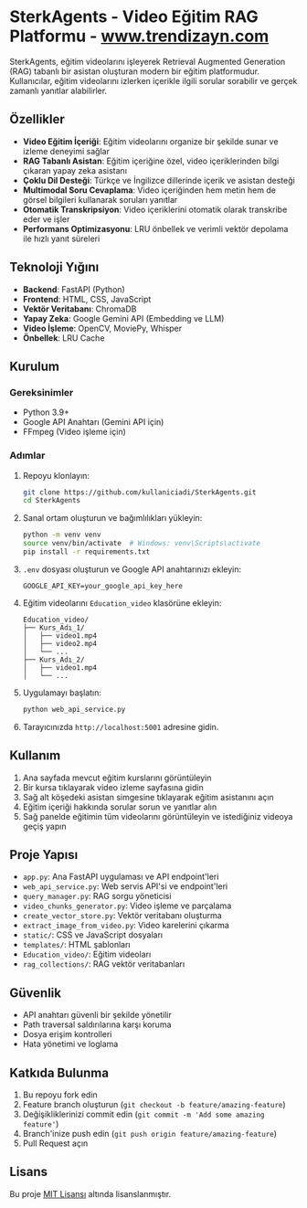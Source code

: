 # SterkAgents - Video Eğitim RAG Platformu - www.trendizayn.com

SterkAgents, eğitim videolarını işleyerek Retrieval Augmented Generation (RAG) tabanlı bir asistan oluşturan modern bir eğitim platformudur. Kullanıcılar, eğitim videolarını izlerken içerikle ilgili sorular sorabilir ve gerçek zamanlı yanıtlar alabilirler.

## Özellikler

- **Video Eğitim İçeriği**: Eğitim videolarını organize bir şekilde sunar ve izleme deneyimi sağlar
- **RAG Tabanlı Asistan**: Eğitim içeriğine özel, video içeriklerinden bilgi çıkaran yapay zeka asistanı
- **Çoklu Dil Desteği**: Türkçe ve İngilizce dillerinde içerik ve asistan desteği
- **Multimodal Soru Cevaplama**: Video içeriğinden hem metin hem de görsel bilgileri kullanarak soruları yanıtlar
- **Otomatik Transkripsiyon**: Video içeriklerini otomatik olarak transkribe eder ve işler
- **Performans Optimizasyonu**: LRU önbellek ve verimli vektör depolama ile hızlı yanıt süreleri

## Teknoloji Yığını

- **Backend**: FastAPI (Python)
- **Frontend**: HTML, CSS, JavaScript
- **Vektör Veritabanı**: ChromaDB
- **Yapay Zeka**: Google Gemini API (Embedding ve LLM)
- **Video İşleme**: OpenCV, MoviePy, Whisper
- **Önbellek**: LRU Cache

## Kurulum

### Gereksinimler

- Python 3.9+
- Google API Anahtarı (Gemini API için)
- FFmpeg (Video işleme için)

### Adımlar

1. Repoyu klonlayın:
   ```bash
   git clone https://github.com/kullaniciadi/SterkAgents.git
   cd SterkAgents
   ```

2. Sanal ortam oluşturun ve bağımlılıkları yükleyin:
   ```bash
   python -m venv venv
   source venv/bin/activate  # Windows: venv\Scripts\activate
   pip install -r requirements.txt
   ```

3. `.env` dosyası oluşturun ve Google API anahtarınızı ekleyin:
   ```
   GOOGLE_API_KEY=your_google_api_key_here
   ```

4. Eğitim videolarını `Education_video` klasörüne ekleyin:
   ```
   Education_video/
   ├── Kurs_Adı_1/
   │   ├── video1.mp4
   │   ├── video2.mp4
   │   └── ...
   ├── Kurs_Adı_2/
   │   ├── video1.mp4
   │   └── ...
   ```

5. Uygulamayı başlatın:
   ```bash
   python web_api_service.py
   ```

6. Tarayıcınızda `http://localhost:5001` adresine gidin.

## Kullanım

1. Ana sayfada mevcut eğitim kurslarını görüntüleyin
2. Bir kursa tıklayarak video izleme sayfasına gidin
3. Sağ alt köşedeki asistan simgesine tıklayarak eğitim asistanını açın
4. Eğitim içeriği hakkında sorular sorun ve yanıtlar alın
5. Sağ panelde eğitimin tüm videolarını görüntüleyin ve istediğiniz videoya geçiş yapın

## Proje Yapısı

- `app.py`: Ana FastAPI uygulaması ve API endpoint'leri
- `web_api_service.py`: Web servis API'si ve endpoint'leri
- `query_manager.py`: RAG sorgu yöneticisi
- `video_chunks_generator.py`: Video işleme ve parçalama
- `create_vector_store.py`: Vektör veritabanı oluşturma
- `extract_image_from_video.py`: Video karelerini çıkarma
- `static/`: CSS ve JavaScript dosyaları
- `templates/`: HTML şablonları
- `Education_video/`: Eğitim videoları
- `rag_collections/`: RAG vektör veritabanları

## Güvenlik

- API anahtarı güvenli bir şekilde yönetilir
- Path traversal saldırılarına karşı koruma
- Dosya erişim kontrolleri
- Hata yönetimi ve loglama

## Katkıda Bulunma

1. Bu repoyu fork edin
2. Feature branch oluşturun (`git checkout -b feature/amazing-feature`)
3. Değişikliklerinizi commit edin (`git commit -m 'Add some amazing feature'`)
4. Branch'inize push edin (`git push origin feature/amazing-feature`)
5. Pull Request açın

## Lisans

Bu proje [MIT Lisansı](LICENSE) altında lisanslanmıştır.
